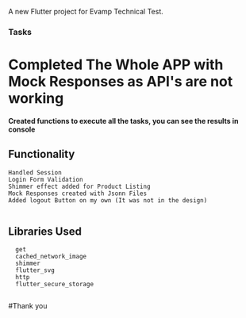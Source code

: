 A new Flutter project for Evamp Technical Test.

### Tasks

# Completed The Whole APP with Mock Responses as API's are not working

#### Created functions to execute all the tasks, you can see the results in console

## Functionality

```
Handled Session
Login Form Validation
Shimmer effect added for Product Listing
Mock Responses created with Jsonn Files
Added logout Button on my own (It was not in the design)


```



## Libraries Used
```
  get
  cached_network_image
  shimmer
  flutter_svg
  http
  flutter_secure_storage
  
```


#Thank you
